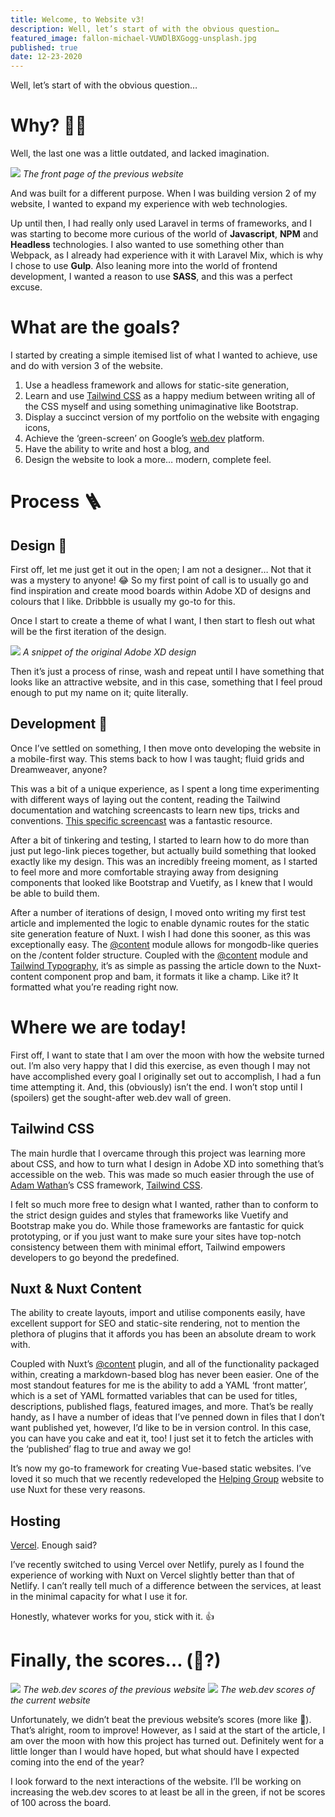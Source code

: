 ```yaml
---
title: Welcome, to Website v3!
description: Well, let’s start of with the obvious question…
featured_image: fallon-michael-VUWDlBXGogg-unsplash.jpg
published: true
date: 12-23-2020
---
```


Well, let’s start of with the obvious question…

# Why? 🤷‍♂️

Well, the last one was a little outdated, and lacked imagination.

<img class="h-64 w-full object-cover rounded-xl shadow" src="/images/website-v2.png" />
<em class="text-sm">The front page of the previous website</em>

And was built for a different purpose. When I was building version 2 of my website, I wanted to expand my experience with web technologies.

Up until then, I had really only used Laravel in terms of frameworks, and I was starting to become more curious of the world of **Javascript**, **NPM** and **Headless** technologies. I also wanted to use something other than Webpack, as I already had experience with it with Laravel Mix, which is why I chose to use **Gulp**. Also leaning more into the world of frontend development, I wanted a reason to use **SASS**, and this was a perfect excuse.

# What are the goals?

I started by creating a simple itemised list of what I wanted to achieve, use and do with version 3 of the website.

1. Use a headless framework and allows for static-site generation,
2. Learn and use [Tailwind CSS](https://tailwindcss.com) as a happy medium between writing all of the CSS myself and using something unimaginative like Bootstrap.
3. Display a succinct version of my portfolio on the website with engaging icons,
4. Achieve the ‘green-screen’ on Google’s [web.dev](https://web.dev) platform.
5. Have the ability to write and host a blog, and
6. Design the website to look a more… modern, complete feel.

# Process 🪜

## Design 🎨

First off, let me just get it out in the open; I am not a designer… Not that it was a mystery to anyone! 😂 So my first point of call is to usually go and find inspiration and create mood boards within Adobe XD of designs and colours that I like. Dribbble is usually my go-to for this.

Once I start to create a theme of what I want, I then start to flesh out what will be the first iteration of the design.

<img class="w-full object-cover rounded-xl shadow" src="/images/website-v3-iteration.png" />
<em class="text-sm">A snippet of the original Adobe XD design</em>

Then it’s just a process of rinse, wash and repeat until I have something that looks like an attractive website, and in this case, something that I feel proud enough to put my name on it; quite literally.

## Development 🔨

Once I’ve settled on something, I then move onto developing the website in a mobile-first way. This stems back to how I was taught; fluid grids and Dreamweaver, anyone?

This was a bit of a unique experience, as I spent a long time experimenting with different ways of laying out the content, reading the Tailwind documentation and watching screencasts to learn new tips, tricks and conventions. [This specific screencast](https://v1.tailwindcss.com/course/) was a fantastic resource.

After a bit of tinkering and testing, I started to learn how to do more than just put lego-link pieces together, but actually build something that looked exactly like my design. This was an incredibly freeing moment, as I started to feel more and more comfortable straying away from designing components that looked like Bootstrap and Vuetify, as I knew that I would be able to build them.

After a number of iterations of design, I moved onto writing my first test article and implemented the logic to enable dynamic routes for the static site generation feature of Nuxt. I wish I had done this sooner, as this was exceptionally easy. The [@content](https://content.nuxtjs.org/) module allows for mongodb-like queries on the /content folder structure. Coupled with the [@content](https://content.nuxtjs.org/) module and [Tailwind Typography](https://tailwindcss.com/docs/typography-plugin), it’s as simple as passing the article down to the Nuxt-content component prop and bam, it formats it like a champ. Like it? It formatted what you’re reading right now.

# Where we are today!

First off, I want to state that I am over the moon with how the website turned out. I’m also very happy that I did this exercise, as even though I may not have accomplished every goal I originally set out to accomplish, I had a fun time attempting it. And, this (obviously) isn’t the end. I won’t stop until I (spoilers) get the sought-after web.dev wall of green.

## Tailwind CSS

The main hurdle that I overcame through this project was learning more about CSS, and how to turn what I design in Adobe XD into something that’s accessible on the web. This was made so much easier through the use of [Adam Wathan](twitter.com/adamwathan/)’s CSS framework, [Tailwind CSS](https://tailwindcss.com).

I felt so much more free to design what I wanted, rather than to conform to the strict design guides and styles that frameworks like Vuetify and Bootstrap make you do. While those frameworks are fantastic for quick prototyping, or if you just want to make sure your sites have top-notch consistency between them with minimal effort, Tailwind empowers developers to go beyond the predefined.

## Nuxt & Nuxt Content

The ability to create layouts, import and utilise components easily, have excellent support for SEO and static-site rendering, not to mention the plethora of plugins that it affords you has been an absolute dream to work with.

Coupled with Nuxt’s [@content](https://content.nuxtjs.org/) plugin, and all of the functionality packaged within, creating a markdown-based blog has never been easier. One of the most standout features for me is the ability to add a YAML ‘front matter’, which is a set of YAML formatted variables that can be used for titles, descriptions, published flags, featured images, and more. That’s be really handy, as I have a number of ideas that I’ve penned down in files that I don’t want published yet, however, I’d like to be in version control. In this case, you can have you cake and eat it, too! I just set it to fetch the articles with the ‘published’ flag to true and away we go!

It’s now my go-to framework for creating Vue-based static websites. I’ve loved it so much that we recently redeveloped the [Helping Group](https://helping.group) website to use Nuxt for these very reasons.

## Hosting

[Vercel](https://vercel.com). Enough said?

I’ve recently switched to using Vercel over Netlify, purely as I found the experience of working with Nuxt on Vercel slightly better than that of Netlify. I can’t really tell much of a difference between the services, at least in the minimal capacity for what I use it for.

Honestly, whatever works for you, stick with it. 👍

# Finally, the scores… (🥇?)

<img class="w-full object-cover rounded-xl shadow" src="/images/website-v2-scores.png" />
<em class="text-sm">The web.dev scores of the previous website</em>

<img class="w-full object-cover rounded-xl shadow" src="/images/website-v3-scores.png" />
<em class="text-sm">The web.dev scores of the current website</em>

Unfortunately, we didn’t beat the previous website’s scores (more like 🥈). That’s alright, room to improve! However, as I said at the start of the article, I am over the moon with how this project has turned out. Definitely went for a little longer than I would have hoped, but what should have I expected coming into the end of the year?

I look forward to the next interactions of the website. I’ll be working on increasing the web.dev scores to at least be all in the green, if not be scores of 100 across the board.
